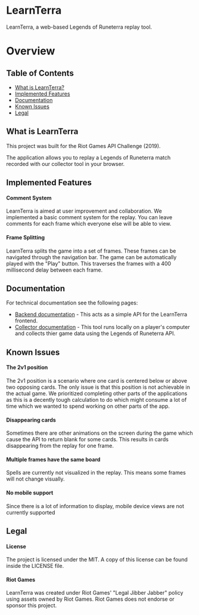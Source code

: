 # LearnTerra

LearnTerra, a web-based Legends of Runeterra replay tool.

# Overview

## Table of Contents

- [What is LearnTerra?](#what-is-learnterra)
- [Implemented Features](#implemented-features)
- [Documentation](#documentation)
- [Known Issues](#known-issues)
- [Legal](#legal)

## What is LearnTerra

This project was built for the Riot Games API Challenge (2019).

The application allows you to replay a Legends of Runeterra match recorded with our collector tool in your browser.

## Implemented Features

#### Comment System

LearnTerra is aimed at user improvement and collaboration. We implemented a basic comment system for the replay. You can leave comments for each frame which everyone else will be able to view. 

#### Frame Splitting

LearnTerra splits the game into a set of frames. These frames can be navigated through the navigation bar. The game can be automatically played with the "Play" button. This traverses the frames with a 400 millisecond delay between each frame.

## Documentation

For technical documentation see the following pages:
* [Backend documentation](https://github.com/supergrecko/LearnTerra/tree/master/backend/) - This acts as a simple API for the LearnTerra frontend.
* [Collector documentation](https://github.com/supergrecko/LearnTerra/tree/master/collector) - This tool runs locally on a player's computer and collects thier game data using the Legends of Runeterra API.

## Known Issues

#### The 2v1 position

The 2v1 position is a scenario where one card is centered below or above two opposing cards. The only issue is that this position is not achievable in the actual game. We prioritized completing other parts of the applications as this is a decently tough calculation to do which might consume a lot of time which we wanted to spend working on other parts of the app.

#### Disappearing cards

Sometimes there are other animations on the screen during the game which cause the API to return blank for some cards. This results in cards disappearing from the replay for one frame.

#### Multiple frames have the same board

Spells are currently not visualized in the replay. This means some frames will not change visually.

#### No mobile support

Since there is a lot of information to display, mobile device views are not currently supported

## Legal

#### License

The project is licensed under the MIT. A copy of this license can be found inside the LICENSE file.

#### Riot Games

LearnTerra was created under Riot Games' "Legal Jibber Jabber" policy using assets owned by Riot Games.  Riot Games does not endorse or sponsor this project.